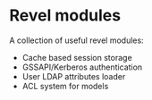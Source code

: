 Revel modules
=============

A collection of useful revel modules:

* Cache based session storage
* GSSAPI/Kerberos authentication
* User LDAP attributes loader
* ACL system for models
